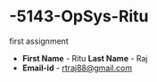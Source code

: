 # -5143-OpSys-Ritu
first assignment

* **First Name** - Ritu  **Last Name** - Raj
* **Email-id** - rtraj88@gmail.com
